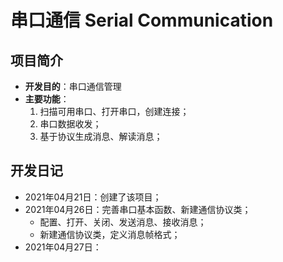 ﻿# 串口通信 Serial Communication

## 项目简介

- **开发目的**：串口通信管理
- **主要功能**：
	1. 扫描可用串口、打开串口，创建连接；
	2. 串口数据收发；
	3. 基于协议生成消息、解读消息；

## 开发日记

- 2021年04月21日：创建了该项目；
- 2021年04月26日：完善串口基本函数、新建通信协议类；
  - 配置、打开、关闭、发送消息、接收消息；
  - 新建通信协议类，定义消息帧格式；
- 2021年04月27日：